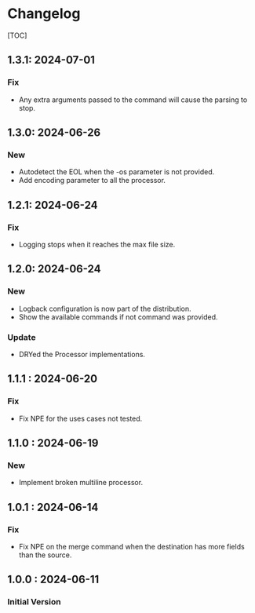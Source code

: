 # Changelog

[TOC]

## 1.3.1: 2024-07-01

### Fix
* Any extra arguments passed to the command will cause the parsing to stop.

## 1.3.0: 2024-06-26

### New
* Autodetect the EOL when the -os parameter is not provided.
* Add encoding parameter to all the processor.

## 1.2.1: 2024-06-24

### Fix
* Logging stops when it reaches the max file size.

## 1.2.0: 2024-06-24

### New 

* Logback configuration is now part of the distribution.
* Show the available commands if not command was provided.

### Update

* DRYed the Processor implementations.

## 1.1.1 : 2024-06-20

### Fix

* Fix NPE for the uses cases not tested.

## 1.1.0 : 2024-06-19

### New

* Implement broken multiline processor.

## 1.0.1 : 2024-06-14

### Fix

* Fix NPE on the merge command when the destination has more fields than the source.

## 1.0.0 : 2024-06-11

### Initial Version

